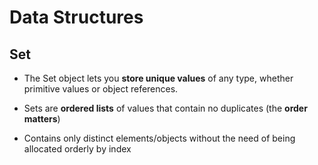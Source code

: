 # Data Structures

## Set

* The Set object lets you **store unique values** of any type, whether primitive values or object references.

* Sets are **ordered lists** of values that contain no duplicates (the **order matters**)

* Contains only distinct elements/objects without the need of being allocated orderly by index
